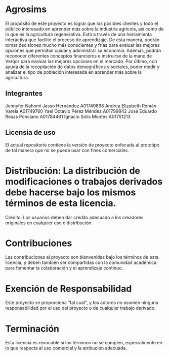 # Agrosims

El propósito de este proyecto es lograr que los posibles clientes y todo el público interesado en aprender más sobre la industria agrícola, así como de lo que es la agricultura regenerativa. Esto a través de una herramienta interactiva que facilite el proceso de aprendizaje. De esta manera, podrán tomar decisiones mucho más conscientes y frías para evaluar las mejores opciones que permitan cuidar y administrar su economía. Además, podrán reconocer diferentes conceptos financieros e instruirse de la mano de Verqor para evaluar las mejores opciones en el mercado. Por último, con ayuda de la recopilación de datos demográficos y sociales, poder medir y analizar el tipo de población interesada en aprender más sobre la agricultura.


## Integrantes 
Jennyfer Nahomi Jasso Hernández
A01749898
Andrea Elizabeth Román Varela 
A01749760
Yael Octavio Pérez Méndez
A01799842
José Eduardo Rosas Ponciano
A01784461
Ignacio Solís Montes
A01751213


## Licensia de uso

El actual repositorio contiene la versión de proyecto enfocada al prototipo de tal manera que no se puede usar con fines comerciales.


# Distribución: La distribución de modificaciones o trabajos derivados debe hacerse bajo los mismos términos de esta licencia.
Crédito: Los usuarios deben dar crédito adecuado a los creadores originales en cualquier uso o distribución.
# Contribuciones
Las contribuciones al proyecto son bienvenidas bajo los términos de esta licencia, y deben también ser compartidas con la comunidad académica para fomentar la colaboración y el aprendizaje continuo.

# Exención de Responsabilidad
Este proyecto se proporciona "tal cual", y los autores no asumen ninguna responsabilidad por el uso del proyecto o de cualquier trabajo derivado.

# Terminación
Esta licencia es revocable si los términos no se cumplen, especialmente en lo que respecta al uso comercial y la atribución adecuada.

